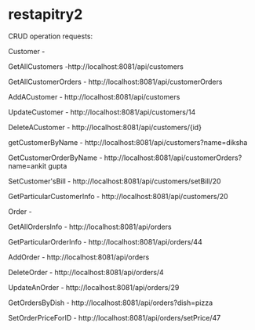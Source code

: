 # restapitry2

CRUD operation requests:

Customer -

GetAllCustomers -http://localhost:8081/api/customers

GetAllCustomerOrders - http://localhost:8081/api/customerOrders

AddACustomer - http://localhost:8081/api/customers

UpdateCustomer - http://localhost:8081/api/customers/14

DeleteACustomer - http://localhost:8081/api/customers/{id}

getCustomerByName - http://localhost:8081/api/customers?name=diksha

GetCustomerOrderByName - http://localhost:8081/api/customerOrders?name=ankit gupta

SetCustomer'sBill - http://localhost:8081/api/customers/setBill/20

GetParticularCustomerInfo - http://localhost:8081/api/customers/20

Order -

GetAllOrdersInfo - http://localhost:8081/api/orders

GetParticularOrderInfo - http://localhost:8081/api/orders/44

AddOrder - http://localhost:8081/api/orders

DeleteOrder - http://localhost:8081/api/orders/4

UpdateAnOrder - http://localhost:8081/api/orders/29

GetOrdersByDish - http://localhost:8081/api/orders?dish=pizza

SetOrderPriceForID - http://localhost:8081/api/orders/setPrice/47
